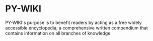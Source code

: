 # PY-WIKI
PY-WIKI's purpose is to benefit readers by acting as a free widely accessible encyclopedia; a comprehensive written compendium that contains information on all branches of knowledge
